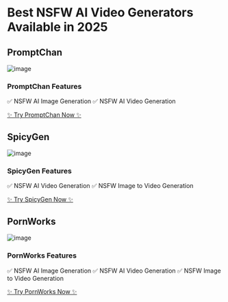 # Best NSFW AI Video Generators Available in 2025

## PromptChan
![image](https://github.com/user-attachments/assets/78a766ea-454d-40b8-b338-82f0dbdaadd8)

### PromptChan Features
✅ NSFW AI Image Generation
✅ NSFW AI Video Generation

[✨ Try PromptChan Now ✨](https://nsfwgen.xyz/promptchan)

## SpicyGen
![image](https://github.com/user-attachments/assets/52703b79-a65b-4341-b01f-6d694d06a953)

### SpicyGen Features
✅ NSFW AI Video Generation
✅ NSFW Image to Video Generation

[✨ Try SpicyGen Now ✨](https://nsfwgen.xyz/spicygen)

## PornWorks
![image](https://github.com/user-attachments/assets/9d438024-27b8-4593-bd1f-f2e17da7eef5)

### PornWorks Features
✅ NSFW AI Image Generation
✅ NSFW AI Video Generation
✅ NSFW Image to Video Generation

[✨ Try PornWorks Now ✨](https://nsfwgen.xyz/pornworks)
